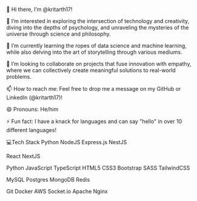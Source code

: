 👋 Hi there, I’m @kritarth17!

👀 I’m interested in exploring the intersection of technology and creativity, diving into the depths of psychology, and unraveling the mysteries of the universe through science and philosophy.

🌱 I’m currently learning the ropes of data science and machine learning, while also delving into the art of storytelling through various mediums.

💞️ I’m looking to collaborate on projects that fuse innovation with empathy, where we can collectively create meaningful solutions to real-world problems.

📫 How to reach me: Feel free to drop me a message on my GitHub or LinkedIn (@kritarth17)!

😄 Pronouns: He/him

⚡ Fun fact: I have a knack for languages and can say "hello" in over 10 different languages!

💻Tech Stack
Python NodeJS Express.js NestJS

React NextJS

Python JavaScript TypeScript HTML5 CSS3 Bootstrap SASS TailwindCSS

MySQL Postgres MongoDB Redis

Git Docker AWS Socket.io Apache Nginx
<!---
kritarth17/kritarth17 is a ✨ special ✨ repository because its `README.md` (this file) appears on your GitHub profile.
You can click the Preview link to take a look at your changes.
--->

